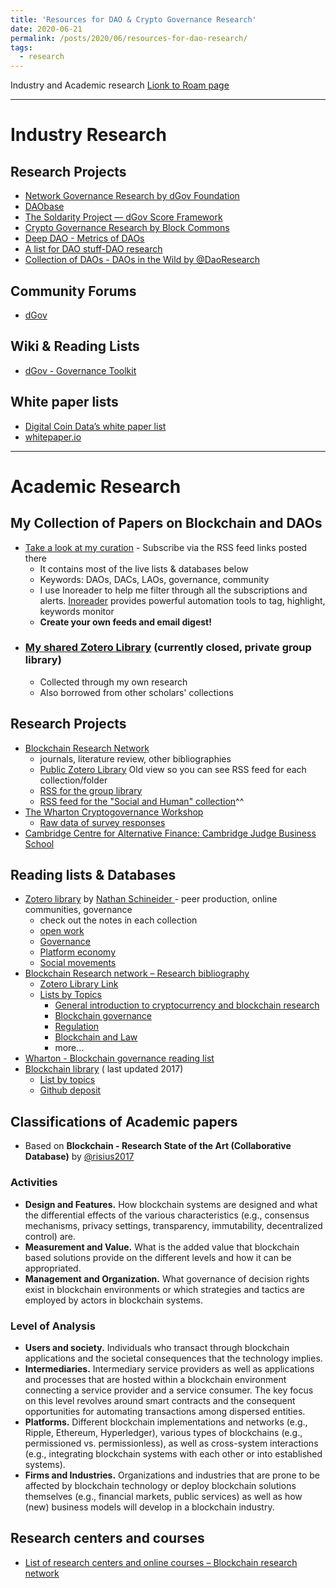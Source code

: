 ```yaml
---
title: 'Resources for DAO & Crypto Governance Research'
date: 2020-06-21
permalink: /posts/2020/06/resources-for-dao-research/
tags:
  - research
---
```

Industry and Academic research 
[Lionk to Roam page](https://roamresearch.com/#/app/PublicContent_LinXule/page/vPEa3y5n6)
***

# Industry Research 
## Research Projects
- [Network Governance Research by dGov Foundation](https://daoresearch.dgov.foundation/)
- [DAObase](https://daobase.org/)
- [The Soldarity Project — dGov Score Framework](https://medium.com/alternative-governance-network/evaluating-for-distributed-governance-in-internet-native-digital-organizations-23423b261238)
- [Crypto Governance Research by Block Commons ](https://blockcommons.red/crypto-governance-research/overviews/)
- [Deep DAO - Metrics of DAOs](http://deepdao.world/#/deepdao/dashboard)
- [A list for DAO stuff-DAO research](https://github.com/DAOresearch/awesome-daos/blob/master/README.md)
- [Collection of DAOs - DAOs in the Wild by @DaoResearch](https://www.notion.so/linxule/DAOs-In-The-Wild-Board-fbf4be9eb1c044ebb035ee76f8696c49#3b5bfb48f07a4f06a3c6fe650b9d40a4) 


## Community Forums 
- [dGov](https://forum.dgov.foundation/)
		
## Wiki & Reading Lists
- [dGov - Governance Toolkit](https://forum.dgov.foundation/t/governance-toolkit/137)
		
## White paper lists 
- [Digital Coin Data’s white paper list](https://www.digitalcoindata.com/bitcoin-cryptocurrency-whitepapers/)
- [whitepaper.io](https://whitepaper.io/)
		
		
***
# Academic Research
## My Collection of Papers on Blockchain and DAOs
- [Take a look at my curation](https://linxule.com/curation-dao/) - Subscribe via the RSS feed links posted there
	- It contains most of the live lists & databases below
	- Keywords: DAOs, DACs, LAOs, governance, community  
	- I use Inoreader to help me filter through all the subscriptions and alerts. [Inoreader](https://www.inoreader.com/) provides powerful automation tools to tag, highlight, keywords monitor 
	- **Create your own feeds and email digest!** 
- ### [My shared Zotero Library](https://www.zotero.org/groups/2515544/digital_primitives_research) (currently closed, private group library)
	- Collected through my own research 
	- Also borrowed from other scholars' collections


## Research Projects 
- [Blockchain Research Network](https://www.blockchainresearchnetwork.org/research/research-landscape/)
	- journals, literature review, other bibliographies 
	- [Public Zotero Library](https://www.zotero.org/groups/2216205/blockchain_research_network/library?usenewlibrary=0) Old view so you can see RSS feed for each collection/folder
	- [RSS for the group library](https://api.zotero.org/groups/2216205/items/top?start=0&limit=25&format=atom&v=1)
	- [RSS feed for the "Social and Human" collection](https://api.zotero.org/groups/2216205/collections/Q76H4XH5/items/top?start=0&limit=25&format=atom&v=1)^^
- [The Wharton Cryptogovernance Workshop](https://cryptogov.net)
	- [Raw data of survey responses](https://cryptogov.net/export-spreadsheet/) 
- [Cambridge Centre for Alternative Finance: Cambridge Judge Business School](https://www.jbs.cam.ac.uk/faculty-research/centres/alternative-finance/)


## Reading lists & Databases 
- [Zotero library](https://www.zotero.org/ntnsndr/items) by [Nathan Schineider ](https://nathanschneider.info/) - peer production, online communities, governance
	- check out the notes in each collection
	- [open work](https://nathanschneider.info/open-work/)
	- [Governance](https://www.zotero.org/ntnsndr/items/collectionKey/F6732S44)
	- [Platform economy](https://www.zotero.org/ntnsndr/items/collectionKey/F6732S44)
	- [Social movements](https://www.zotero.org/ntnsndr/items/collectionKey/F6732S44)
- [Blockchain Research network – Research bibliography](https://www.blockchainresearchnetwork.org/research/bibliography/?tag_id=DAOs) 
	- [Zotero Library Link](https://www.zotero.org/groups/2216205/blockchain_research_network)
	- [Lists by Topics](https://www.blockchainresearchnetwork.org/research/research-guides/)
		- [General introduction to cryptocurrency and blockchain research](https://www.blockchainresearchnetwork.org/docs/general-introduction-to-cryptocurrency-and-blockchain-research/)
		- [Blockchain governance](https://www.blockchainresearchnetwork.org/docs/blockchain-governance/)
		- [Regulation](https://www.blockchainresearchnetwork.org/docs/regulation/)
		- [Blockchain and Law](https://www.blockchainresearchnetwork.org/docs/blockchain-and-law/)
		- more…
- [Wharton - Blockchain governance reading list](https://docs.google.com/document/d/1Vf2-DGW5ppSOOp-yLXxm6wIAMGU9FKAg3L5GFHA9iiM/edit)
- [Blockchain library](https://blockchainlibrary.org/2017/10/academic-blockchain-publications/) ( last updated 2017)
	- [List by topics](https://blockchainlibrary.org/2018/06/a-curated-list-of-resources-for-cryptoeconomics-research/)
	- [Github deposit](https://github.com/jpantunes/awesome-cryptoeconomics)
## Classifications of Academic papers 
- Based on __Blockchain - Research State of the Art (Collaborative Database)__ by [@risius2017](https://link.springer.com/article/10.1007%2Fs12599-017-0506-0)


### Activities
- **Design and Features.** How blockchain systems are designed and what the differential effects of the various characteristics (e.g., consensus mechanisms, privacy settings, transparency, immutability, decentralized control) are.
- **Measurement and Value.** What is the added value that blockchain based solutions provide on the different levels and how it can be appropriated.
- **Management and Organization.** What governance of decision rights exist in blockchain environments or which strategies and tactics are employed by actors in blockchain systems.


### Level of Analysis
- **Users and society.** Individuals who transact through blockchain applications and the societal consequences that the technology implies.
- **Intermediaries.** Intermediary service providers as well as applications and processes that are hosted within a blockchain environment connecting a service provider and a service consumer. The key focus on this level revolves around smart contracts and the consequent opportunities for automating transactions among dispersed entities.
- **Platforms.** Different blockchain implementations and networks (e.g., Ripple, Ethereum, Hyperledger), various types of blockchains (e.g., permissioned vs. permissionless), as well as cross-system interactions (e.g., integrating blockchain systems with each other or into established systems).
- **Firms and Industries.** Organizations and industries that are prone to be affected by blockchain technology or deploy blockchain solutions themselves (e.g., financial markets, public services) as well as how (new) business models will develop in a blockchain industry.
			
			
## Research centers and courses 
- [List of research centers and online courses – Blockchain research network](https://www.blockchainresearchnetwork.org/resources/cryptocurrency-and-blockchain-research-centers-laboratories-and-classes)


